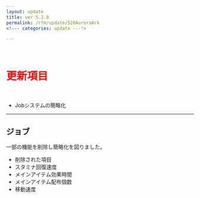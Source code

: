 ```yaml
---
layout: update
title: ver 5.2.0
permalink: /rfm/update/520AuroraArk
<!--- categories: update ---!> 

---
```



<br>
<h1 id="1"><font color="red">更新項目</font></h1><br>


           

+ <span class="green-badge">Job</span>システムの簡略化     

         

-----------------------------------------------------  
## ジョブ    

一部の機能を削除し簡略化を図りました。  

+  削除された項目
  + スタミナ回復速度  
  + メインアイテム効果時間  
  + メインアイテム配布個数
  + 移動速度  
  
  
  






